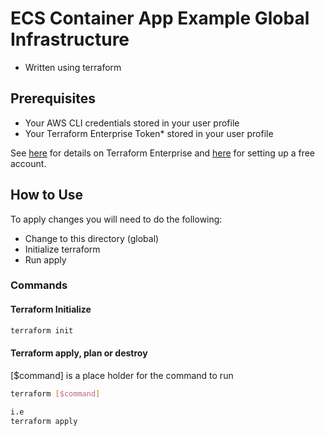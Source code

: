 # ECS Container App Example Global Infrastructure
* Written using terraform

## Prerequisites

* Your AWS CLI credentials stored in your user profile
* Your Terraform Enterprise Token* stored in your user profile

See [here](https://www.terraform.io/docs/enterprise/free/index.html) for details on Terraform Enterprise and [here](https://app.terraform.io/signup) for setting up a free account.

## How to Use

To apply changes you will need to do the following:

* Change to this directory (global)
* Initialize terraform
* Run apply 

### Commands

#### Terraform Initialize

```bash
terraform init
```

#### Terraform apply, plan or destroy

[$command] is a place holder for the command to run

```bash
terraform [$command]

i.e
terraform apply
```

